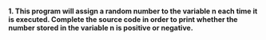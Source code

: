 #### 1. This program will assign a random number to the variable n each time it is executed. Complete the source code in order to print whether the number stored in the variable n is positive or negative.




